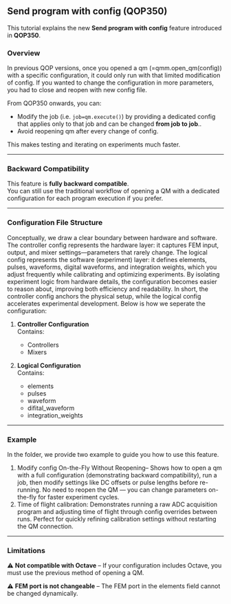 ## Send program with config (QOP350)

This tutorial explains the new **Send program with config** feature introduced in **QOP350**.

### Overview
In previous QOP versions, once you opened a qm (=qmm.open_qm(config)) with a specific configuration, it could only run with that limited modification of config. If you wanted to change the configuration in more parameters, you had to close and reopen with new config file.

From QOP350 onwards, you can:
- Modify the job (i.e. `job=qm.execute()`) by providing a dedicated config that applies only to that job and can be changed **from job to job**..
- Avoid reopening qm after every change of config.

This makes testing and iterating on experiments much faster.  

---

### Backward Compatibility
This feature is **fully backward compatible**.  
You can still use the traditional workflow of opening a QM with a dedicated configuration for each program execution if you prefer.

---

### Configuration File Structure
Conceptually, we draw a clear boundary between hardware and software. The controller config represents the hardware layer: it captures FEM input, output, and mixer settings—parameters that rarely change. The logical config represents the software (experiment) layer: it defines elements, pulses, waveforms, digital waveforms, and integration weights, which you adjust frequently while calibrating and optimizing experiments. By isolating experiment logic from hardware details, the configuration becomes easier to reason about, improving both efficiency and readability. In short, the controller config anchors the physical setup, while the logical config accelerates experimental development. Below is how we seperate the configuration:

1. **Controller Configuration**  
   Contains:
   - Controllers
   - Mixers

2. **Logical Configuration**  
   Contains:
   - elements
   - pulses
   - waveform
   - difital_waveform
   - integration_weights


---

### Example
   In the folder, we provide two example to guide you how to use this feature.

   1. Modify config On-the-Fly Without Reopening– Shows how to open a qm with a full configuration (demonstrating backward compatibility), run a job, then modify settings like DC offsets or pulse lengths before re-running. No need to reopen the QM — you can change parameters on-the-fly for faster experiment cycles.
   2. Time of flight calibration: Demonstrates running a raw ADC acquisition program and adjusting time of flight through config overrides between runs. Perfect for quickly refining calibration settings without restarting the QM connection.


---

### Limitations
⚠ **Not compatible  with Octave** – If your configuration includes Octave, you must use the previous method of opening a QM.

⚠ **FEM port is not changeable**  – The FEM port in the elements field cannot be changed dynamically.


